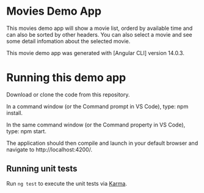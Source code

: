 # Movies Demo App

This movies demo app will show a movie list, orderd by available time and can also be sorted by other headers. You can also select a movie and see some detail infomation about the selected movie.

This movie demo app was generated with [Angular CLI] version 14.0.3.

# Running this demo app

Download or clone the code from this repository.

In a command window (or the Command prompt in VS Code), type: npm install.

In the same command window (or the Command property in VS Code), type: npm start.

The application should then compile and launch in your default browser and navigate to http://localhost:4200/.


## Running unit tests

Run `ng test` to execute the unit tests via [Karma](https://karma-runner.github.io).